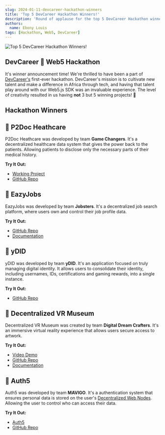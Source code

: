 ```yaml
---
slug: 2024-01-11-devcareer-hackathon-winners
title: 'Top 5 DevCareer Hackathon Winners!'
description: 'Round of applause for the top 5 DevCareer Hackathon winners! 👏'
authors:
  name: Ebony Louis
tags: [Hackathon, Web5, DevCareer]
---
```


<head>
  <meta property="og:title" content="Top 5 DevCareer Hackathon Winners!" />
  <meta property="og:type" content="website" />
  <meta property="og:url" content='https://developer.tbd.website/blog/2024-01-11-devcareer-hackathon-winners' />
  <meta name="og:description" content="Round of applause for the top 5 DevCareer Hackathon winners! 👏" />
  <meta property="og:image" content="https://developer.tbd.website/assets/images/devcareer-hackathon-winners-b0f7882232b351f7316023de4e9bda2c.png" />

<meta name="twitter:card" content="summary_large_image" />
<meta property="twitter:domain" content="developer.tbd.website" />
<meta name="twitter:site" content="@tbdevs" />
<meta name="twitter:title" content="Top 5 DevCareer Hackathon Winners!" />
<meta
  property="twitter:url"
  content="https://developer.tbd.website/blog/2024-01-11-devcareer-hackathon-winners"
/>
<meta
  name="twitter:description"
  content="Round of applause for the top 5 DevCareer Hackathon winners! 👏"
/>
<meta
  name="twitter:image"
  content="https://developer.tbd.website/assets/images/devcareer-hackathon-winners-b0f7882232b351f7316023de4e9bda2c.png"
/>
  <link rel="apple-touch-icon" href="https://developer.tbd.website/img/tbd-fav-icon-main.png" />
</head>

![Top 5 DevCareer Hackathon Winners!](/img/devcareer-hackathon-winners.png)

## DevCareer 🤝 Web5 Hackathon

It's winner announcement time! We're thrilled to have been a part of [DevCareer's](https://devcareer.io/) first-ever hackathon. DevCareer's mission is to cultivate new talent and make a difference in Africa through tech, and having that talent play around with our Web5.js SDK was an invaluable experience. The level of creativity resulted in us having **not** 3 but 5 winning projects! 🚀

<!--truncate-->

## Hackathon Winners

## 🥇 P2Doc Heathcare

P2Doc Heathcare was developed by team **Game Changers**. It's a decentralized healthcare data system that gives the power back to the patients. Allowing patients to disclose only the necessary parts of their medical history.

**Try It Out:**

- [Working Project](https://p2doc-healthcare-rho.vercel.app/)
- [GitHub Repo](https://github.com/Chrissiku/p2doc-healthcare)

## 🥈 EazyJobs

EazyJobs was developed by team **Jobsters**. It's a decentralized job search platform, where users own and control their job profile data.

**Try It Out:**

- [GitHub Repo](https://github.com/LeonardAzah/EazyJobs)
- [Documentation](https://docs.google.com/document/d/1zrukuQGfc8mBoTwHbPnJaxL_8mEdnjG7ZvoBIsvVw_M/edit#heading=h.vv774ih5in1n)

## 🥉 yDID

yDID was developed by team **yDID**. It's an application focused on truly managing digital identity. It allows users to consolidate their identity, including usernames, IDs, certifications and gaming rewards, into a single instance.

**Try It Out:**

- [GitHub Repo](https://github.com/conquext/ydid)

## 🏅 Decentralized VR Museum

Decentralized VR Museum was created by team **Digital Dream Crafters**. It's an immersive virtual reality experience that allows users secure access to artwork.

**Try It Out:**

- [Video Demo](https://drive.google.com/drive/folders/12wCOdWxvK6Cy9cpoH7twC6_9FelKAYX-?usp=sharing)
- [GitHub Repo](https://github.com/xapski2671/digital_dream_creators.git)
- [Documentation](https://docs.google.com/document/d/1YtJbiJ5zy8PAdmu9HC21KwFC60JCOgymWf6YmxH9DNI/edit#heading=h.apxukjfr6wv0)

## 🏅 Auth5

Auth5 was developed by team **MAVIGO**. It's a authentication system that ensures personal data is stored on the user's [Decentralized Web Nodes](/docs/web5/decentralized-web-nodes/what-are-dwns). Allowing the user to control who can access their data.

**Try It Out:**

- [Auth5](https://Auth5.pythonanywhere.com)
- [GitHub Repo](https://github.com/DudeGFA/Auth5)
